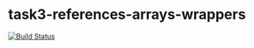 # task3-references-arrays-wrappers

[![Build Status](https://travis-ci.com/itmo-java-basics-2020/task-3-string-spring-swing-Idutvuker.svg?branch=master)](https://travis-ci.com/itmo-java-basics-2020/task-3-string-spring-swing-Idutvuker)
